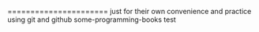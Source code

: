 
======================
just for their own convenience and practice using git and github
some-programming-books   test